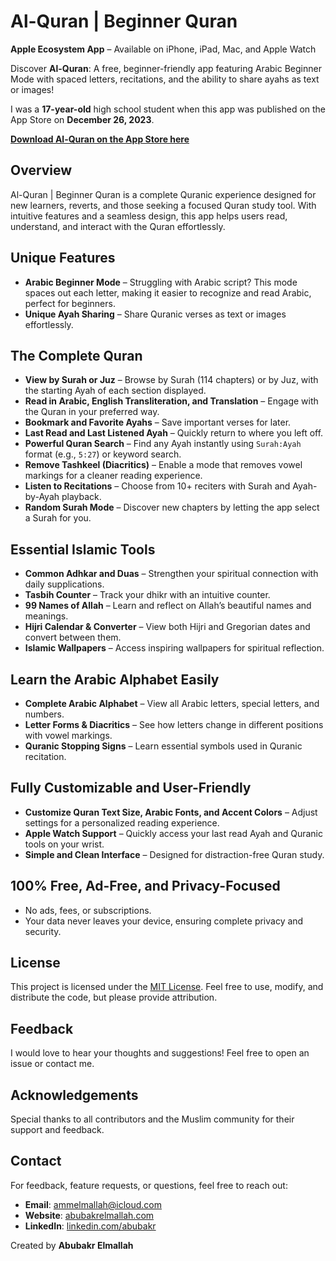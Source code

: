 # Al-Quran | Beginner Quran

**Apple Ecosystem App** – Available on iPhone, iPad, Mac, and Apple Watch

Discover **Al-Quran**: A free, beginner-friendly app featuring Arabic Beginner Mode with spaced letters, recitations, and the ability to share ayahs as text or images!

I was a **17-year-old** high school student when this app was published on the App Store on **December 26, 2023**.

[**Download Al-Quran on the App Store here**](https://apps.apple.com/us/app/al-quran-beginner-quran/id6474894373?platform=iphone)

## Overview
Al-Quran | Beginner Quran is a complete Quranic experience designed for new learners, reverts, and those seeking a focused Quran study tool. With intuitive features and a seamless design, this app helps users read, understand, and interact with the Quran effortlessly.

## Unique Features
- **Arabic Beginner Mode** – Struggling with Arabic script? This mode spaces out each letter, making it easier to recognize and read Arabic, perfect for beginners.
- **Unique Ayah Sharing** – Share Quranic verses as text or images effortlessly.

## The Complete Quran
- **View by Surah or Juz** – Browse by Surah (114 chapters) or by Juz, with the starting Ayah of each section displayed.
- **Read in Arabic, English Transliteration, and Translation** – Engage with the Quran in your preferred way.
- **Bookmark and Favorite Ayahs** – Save important verses for later.
- **Last Read and Last Listened Ayah** – Quickly return to where you left off.
- **Powerful Quran Search** – Find any Ayah instantly using `Surah:Ayah` format (e.g., `5:27`) or keyword search.
- **Remove Tashkeel (Diacritics)** – Enable a mode that removes vowel markings for a cleaner reading experience.
- **Listen to Recitations** – Choose from 10+ reciters with Surah and Ayah-by-Ayah playback.
- **Random Surah Mode** – Discover new chapters by letting the app select a Surah for you.

## Essential Islamic Tools
- **Common Adhkar and Duas** – Strengthen your spiritual connection with daily supplications.
- **Tasbih Counter** – Track your dhikr with an intuitive counter.
- **99 Names of Allah** – Learn and reflect on Allah’s beautiful names and meanings.
- **Hijri Calendar & Converter** – View both Hijri and Gregorian dates and convert between them.
- **Islamic Wallpapers** – Access inspiring wallpapers for spiritual reflection.

## Learn the Arabic Alphabet Easily
- **Complete Arabic Alphabet** – View all Arabic letters, special letters, and numbers.
- **Letter Forms & Diacritics** – See how letters change in different positions with vowel markings.
- **Quranic Stopping Signs** – Learn essential symbols used in Quranic recitation.

## Fully Customizable and User-Friendly
- **Customize Quran Text Size, Arabic Fonts, and Accent Colors** – Adjust settings for a personalized reading experience.
- **Apple Watch Support** – Quickly access your last read Ayah and Quranic tools on your wrist.
- **Simple and Clean Interface** – Designed for distraction-free Quran study.

## 100% Free, Ad-Free, and Privacy-Focused
- No ads, fees, or subscriptions.
- Your data never leaves your device, ensuring complete privacy and security.

## License

This project is licensed under the [MIT License](LICENSE). Feel free to use, modify, and distribute the code, but please provide attribution.

## Feedback

I would love to hear your thoughts and suggestions! Feel free to open an issue or contact me.

## Acknowledgements

Special thanks to all contributors and the Muslim community for their support and feedback.

## Contact

For feedback, feature requests, or questions, feel free to reach out:
- **Email**: ammelmallah@icloud.com
- **Website**: [abubakrelmallah.com](https://abubakrelmallah.wordpress.com/)
- **LinkedIn**: [linkedin.com/abubakr](https://www.linkedin.com/in/abubakr-elmallah-416a0b273/)

Created by **Abubakr Elmallah**
